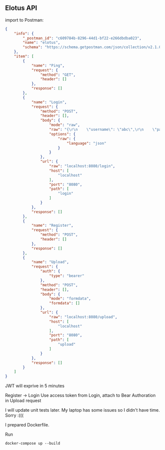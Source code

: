 ## Elotus API

import to Postman: 

```json
{
	"info": {
		"_postman_id": "c609784b-8296-44d1-bf22-e266dbdba023",
		"name": "elotus",
		"schema": "https://schema.getpostman.com/json/collection/v2.1.0/collection.json"
	},
	"item": [
		{
			"name": "Ping",
			"request": {
				"method": "GET",
				"header": []
			},
			"response": []
		},
		{
			"name": "Login",
			"request": {
				"method": "POST",
				"header": [],
				"body": {
					"mode": "raw",
					"raw": "{\r\n    \"username\": \"abc\",\r\n    \"password\": \"123\"\r\n}",
					"options": {
						"raw": {
							"language": "json"
						}
					}
				},
				"url": {
					"raw": "localhost:8080/login",
					"host": [
						"localhost"
					],
					"port": "8080",
					"path": [
						"login"
					]
				}
			},
			"response": []
		},
		{
			"name": "Register",
			"request": {
				"method": "POST",
				"header": []
			},
			"response": []
		},
		{
			"name": "Upload",
			"request": {
				"auth": {
					"type": "bearer"
				},
				"method": "POST",
				"header": [],
				"body": {
					"mode": "formdata",
					"formdata": []
				},
				"url": {
					"raw": "localhost:8080/upload",
					"host": [
						"localhost"
					],
					"port": "8080",
					"path": [
						"upload"
					]
				}
			},
			"response": []
		}
	]
}

```

JWT will exprive in 5 minutes

Register -> Login
Use access token from Login, attach to Bear Authoration in Upload request

I will update unit tests later. My laptop has some issues so I didn't have time. Sorry :(((

I prepared Dockerfile.

Run 
```
docker-compose up --build
```
